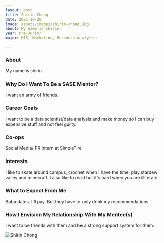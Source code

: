 ```yaml
---
layout: post
title: Shirin Chong 
date: 2021-10-20
image: assets/images/shirin-chong.jpg
about: My name is shirin. 
year: Pre-Junior
major: MIS, Marketing, Business Analytics

---
```


### About

My name is shirin. 

### Why Do I Want To Be a SASE Mentor?

I want an army of friends.

### Career Goals

I want to be a data scientist/data analysis and make money so I can buy expensive stuff and not feel guilty. 

### Co-ops

Social Media/ PR Intern at SimpleTire

### Interests

I like to skate around campus, crochet when I have the time, play stardew valley and minecraft. I also like to read but it's hard when you are illiterate. 

### What to Expect From Me

Boba dates. I'll pay. But they have to only drink my recommendations. 

### How I Envision My Relationship With My Mentee(s) 

I want to be friends with them and be a strong support system for them. 

<div class="text-center my-5">
    <img src="{ "assets/images/shirin-chong.jpg" | absolute_url }" alt="Shirin Chong" class="rounded post-img" />
</div>
